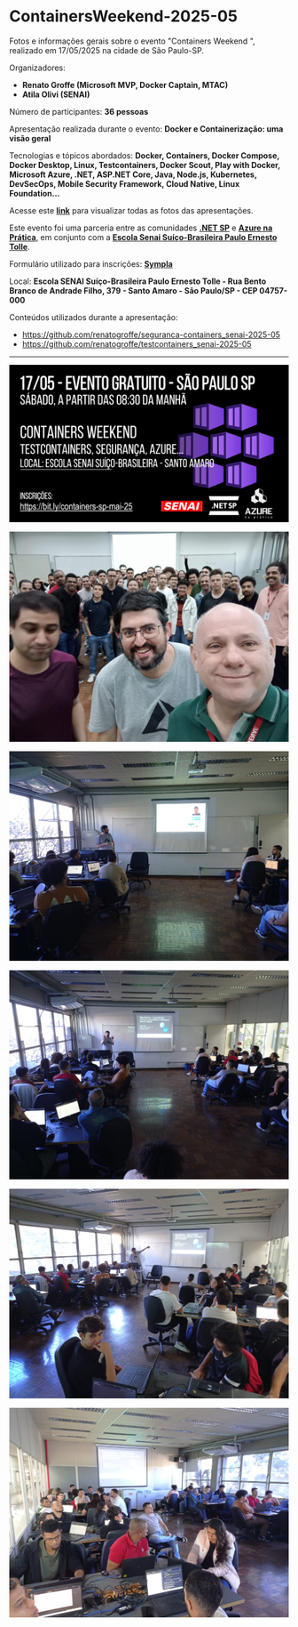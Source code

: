 # ContainersWeekend-2025-05
Fotos e informações gerais sobre o evento "Containers Weekend ", realizado em 17/05/2025 na cidade de São Paulo-SP.

Organizadores:
- **Renato Groffe (Microsoft MVP, Docker Captain, MTAC)**
- **Atila Olivi (SENAI)**

Número de participantes: **36 pessoas**

Apresentação realizada durante o evento:
**Docker e Containerização: uma visão geral**

Tecnologias e tópicos abordados: **Docker, Containers, Docker Compose, Docker Desktop, Linux, Testcontainers, Docker Scout, Play with Docker, Microsoft Azure, .NET, ASP.NET Core, Java, Node.js, Kubernetes, DevSecOps, Mobile Security Framework, Cloud Native, Linux Foundation...**

Acesse este [**link**](/img/) para visualizar todas as fotos das apresentações.

Este evento foi uma parceria entre as comunidades [**.NET SP**](https://www.meetup.com/dotnet-Sao-Paulo/) e [**Azure na Prática**](https://www.youtube.com/azurenapratica), em conjunto com a [**Escola Senai Suíço-Brasileira Paulo Ernesto Tolle**](https://suicobrasileira.sp.senai.br/).

Formulário utilizado para inscrições: [**Sympla**](https://www.sympla.com.br/evento/devops-weekend-github-containers-certificacoes-gratuito-e-presencial-sao-paulo-sp/2834466)

Local: **Escola SENAI Suíço-Brasileira Paulo Ernesto Tolle - Rua Bento Branco de Andrade Filho, 379 - Santo Amaro - São Paulo/SP - CEP 04757-000**

Conteúdos utilizados durante a apresentação:
- https://github.com/renatogroffe/seguranca-containers_senai-2025-05
- https://github.com/renatogroffe/testcontainers_senai-2025-05

---

![Banner do evento](img/banner.png)

![Público](img/cw-10.jpg)

![Renato palestrando](img/cw-02.jpg)

![Renato palestrando](img/cw-07.jpg)

![Renato palestrando](img/cw-06.jpg)

![Renato palestrando](img/cw-09.jpg)